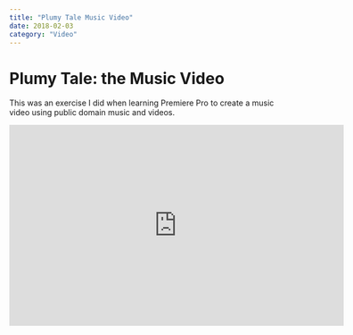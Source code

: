 ```yaml
---
title: "Plumy Tale Music Video"
date: 2018-02-03
category: "Video"
---
```


# Plumy Tale: the Music Video

This was an exercise I did when learning Premiere Pro to create a music video using public domain music and videos. 

<iframe src="https://player.vimeo.com/video/254124657" width="600" height="360" frameborder="0" allow="autoplay; fullscreen" allowfullscreen></iframe>